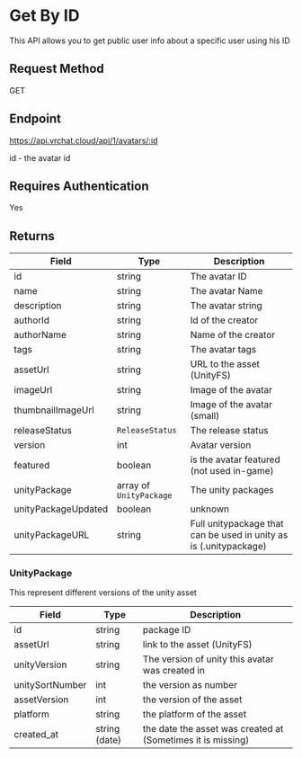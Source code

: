 # Get By ID

This API allows you to get public user info about a specific user using his ID

## Request Method 
GET

## Endpoint
https://api.vrchat.cloud/api/1/avatars/:id

id - the avatar id

## Requires Authentication
Yes

## Returns 

Field | Type | Description
------|------|------------
id | string | The avatar ID
name | string | The avatar Name
description | string | The avatar string
authorId | string | Id of the creator
authorName | string | Name of the creator
tags | string | The avatar tags
assetUrl | string | URL to the asset (UnityFS)
imageUrl | string | Image of the avatar
thumbnailImageUrl | string | Image of the avatar (small)
releaseStatus | `ReleaseStatus` | The release status
version | int | Avatar version
featured | boolean | is the avatar featured (not used in-game)
unityPackage | array of `UnityPackage` | The unity packages
unityPackageUpdated | boolean | unknown
unityPackageURL | string | Full unitypackage that can be used in unity as is (.unitypackage)

### UnityPackage

This represent different versions of the unity asset

Field | Type | Description
------|------|------------
id | string | package ID
assetUrl | string | link to the asset (UnityFS)
unityVersion | string | The version of unity this avatar was created in
unitySortNumber | int | the version as number
assetVersion | int | the version of the asset
platform | string | the platform of the asset
created_at | string (date) | the date the asset was created at (Sometimes it is missing)  